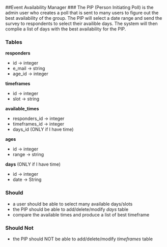 ##Event Availability Manager ###
The PIP (Person Initiating Poll) is the admin user who creates a poll that is sent to many users to figure out the best availability of the group. The PIP  will select a date range and send the survey to respondents to select their availible days. The system will then complie a list of days with the best availability for the PIP.



### Tables ###
**responders**
- id -> integer
- e_mail -> string
- age_id -> integer

**timeframes**
- id -> integer
- slot -> string

**available_times**
- responders_id -> integer
- timeframes_id -> integer
- days_id (ONLY if I have time)

**ages**
- id -> integer
- range -> string

**days** (ONLY if I have time)
- id -> integer
- date -> String

### Should ###
- a user should be able to select many available days/slots
- the PIP should be able to add/delete/modify *days* table 
- compare the available times and produce a list of best timeframe



### Should Not ###
- the PIP should NOT be able to add/delete/modify *timeframes* table 

